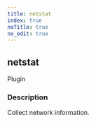 ```yaml
---
title: netstat
index: true
noTitle: true
no_edit: true
---
```




<div class="vql_item"></div>


## netstat
<span class='vql_type pull-right page-header'>Plugin</span>


### Description

Collect network information.

